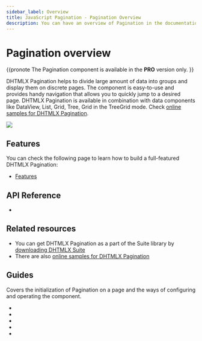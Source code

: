 ```yaml
---
sidebar_label: Overview
title: JavaScript Pagination - Pagination Overview 
description: You can have an overview of Pagination in the documentation of the DHTMLX JavaScript UI library. Browse developer guides and API reference, try out code examples and live demos, and download a free 30-day evaluation version of DHTMLX Suite.
---
```


# Pagination overview

{{pronote
The Pagination component is available in the **PRO** version only.
}}

DHTMLX Pagination helps to divide large amount of data into groups and display them on discrete pages. 
The component is easy-to-use and provides handy navigation that allows you to quickly jump to a desired page. DHTMLX Pagination is available in combination with data components like DataView, List, Grid, Tree, Grid in the TreeGrid mode. Check [online samples for DHTMLX Pagination](https://snippet.dhtmlx.com/05r4s63b?tag=pagination).

![](../assets/pagination/init.png)

## Features

You can check the following page to learn how to build a full-featured DHTMLX Pagination:

- [Features](pagination/features.md)

## API Reference

- [](pagination/api/api_overview.md)

## Related resources

- You can get DHTMLX Pagination as a part of the Suite library by [downloading DHTMLX Suite](https://dhtmlx.com/docs/products/dhtmlxSuite/download.shtml)
- There are also [online samples for DHTMLX Pagination](https://snippet.dhtmlx.com/05r4s63b?tag=pagination)  

## Guides

Covers the initialization of Pagination on a page and the ways of configuring and operating the component.

- [](pagination/init.md)
- [](pagination/configuration.md)
- [](pagination/usage.md)
- [](pagination/customization.md)
- [](pagination/handling_events.md)
